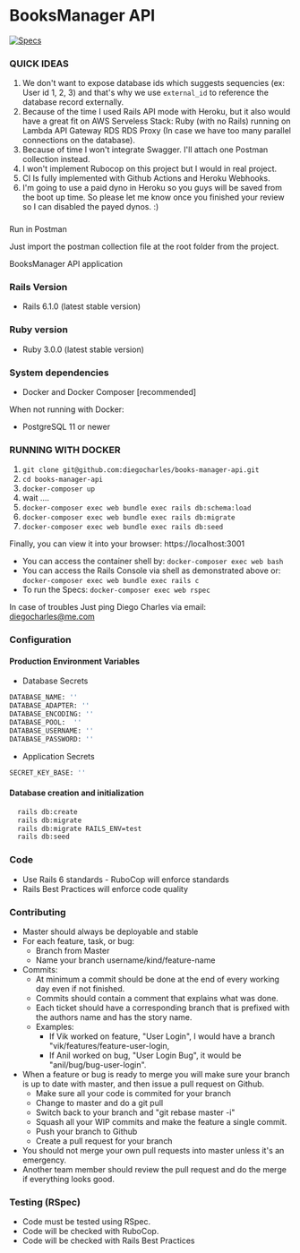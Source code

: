 
BooksManager API
======

[![Specs](https://github.com/diegocharles/books-manager-api/actions/workflows/actions.yml/badge.svg)](https://github.com/diegocharles/books-manager-api/actions/workflows/actions.yml)

### QUICK IDEAS

1. We don't want to expose database ids which suggests sequencies (ex: User id 1, 2, 3) and that's why we use `external_id` to reference the database record externally.
2. Because of the time I used Rails API mode with Heroku, but it also would have a great fit on AWS Serveless Stack:
  Ruby (with no Rails) running on Lambda
  API Gateway
  RDS
  RDS Proxy (In case we have too many parallel connections on the database).
3. Because of time I won't integrate Swagger. I'll attach one Postman collection instead.
4. I won't implement Rubocop on this project but I would in real project.
5. CI Is fully implemented with Github Actions and Heroku Webhooks.
6. I'm going to use a paid dyno in Heroku so you guys will be saved from the boot up time. So please let me know once you finished your review so I can disabled the payed dynos. :)

###
Run in Postman

Just import the postman collection file at the root folder from the project.


BooksManager API application

### Rails Version
* Rails 6.1.0 (latest stable version)

### Ruby version
* Ruby 3.0.0 (latest stable version)

### System dependencies
* Docker and Docker Composer [recommended]

When not running with Docker:
  * PostgreSQL 11 or newer

### RUNNING WITH DOCKER ###
  1. `git clone git@github.com:diegocharles/books-manager-api.git`
  2. `cd books-manager-api`
  3. `docker-composer up`
  4. wait ....
  5. `docker-composer exec web bundle exec rails db:schema:load`
  6. `docker-composer exec web bundle exec rails db:migrate`
  7. `docker-composer exec web bundle exec rails db:seed`

  Finally, you can view it into your browser: https://localhost:3001

  * You can access the container shell by:
    `docker-composer exec web bash`
  * You can access the Rails Console via shell as demonstrated above or:
    `docker-composer exec web bundle exec rails c`
  * To run the Specs:
    `docker-composer exec web rspec`

  In case of troubles Just ping Diego Charles via email: diegocharles@me.com


### Configuration

#### Production Environment Variables

* Database Secrets
```bash
DATABASE_NAME: ''
DATABASE_ADAPTER: ''
DATABASE_ENCODING: ''
DATABASE_POOL:  ''
DATABASE_USERNAME: ''
DATABASE_PASSWORD: ''
```

* Application Secrets
```bash
SECRET_KEY_BASE: ''
```

#### Database creation and initialization
```bash
  rails db:create
  rails db:migrate
  rails db:migrate RAILS_ENV=test
  rails db:seed
```

### Code
* Use Rails 6 standards - RuboCop will enforce standards
* Rails Best Practices will enforce code quality

### Contributing
* Master should always be deployable and stable
* For each feature, task, or bug:
  * Branch from Master
  * Name your branch username/kind/feature-name
* Commits:
  * At minimum a commit should be done at the end of every working day even if not finished.
  * Commits should contain a comment that explains what was done.
  * Each ticket should have a corresponding branch that is prefixed with the authors name and has the story name.
  * Examples:
    * If Vik worked on feature, "User Login", I would have a branch "vik/features/feature-user-login,
    * If Anil worked on bug, "User Login Bug", it would be "anil/bug/bug-user-login".
* When a feature or bug is ready to merge you will make sure your branch is up to date with master, and then issue a pull request on Github.
  * Make sure all your code is commited for your branch
  * Change to master and do a git pull
  * Switch back to your branch and "git rebase master -i"
  * Squash all your WIP commits and make the feature a single commit.
  * Push your branch to Github
  * Create a pull request for your branch
* You should not merge your own pull requests into master unless it's an emergency.
* Another team member should review the pull request and do the merge if everything looks good.


### Testing (RSpec)
* Code must be tested using RSpec.
* Code will be checked with RuboCop.
* Code will be checked with Rails Best Practices
